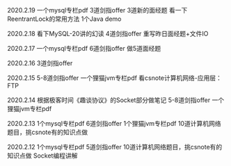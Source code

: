 2020.2.19
一个mysql专栏pdf
3道剑指offer
3道新的面经题
看一下ReentrantLock的常用方法
1个Java demo

2020.2.18
看下MySQL-20讲的幻读
4道剑指offer
重写昨日面经题+文件IO

2020.2.17
一个mysql专栏pdf
6道剑指offer
做5道面经题

2020.2.16
3道剑指offer

2020.2.15
5-8道剑指offer
一个狸猫jvm专栏pdf
看csnote计算机网络-应用层：FTP

2020.2.14
根据极客时间《趣谈协议》的Socket部分做笔记
5-8道剑指offer
一个狸猫jvm专栏pdf

2020.2.13
1个mysql专栏pdf
6道剑指offer
1个狸猫jvm专栏pdf
10道计算机网络题目，挑csnote有的知识点做

2020.2.12
1个mysql专栏pdf
5道剑指offer
10道计算机网络题目，挑csnote有的知识点做
Socket编程讲解
